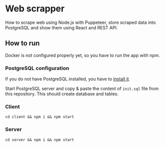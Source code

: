 # Web scrapper

How to scrape web using Node.js with Puppeteer, store scraped data into PostgreSQL and show them using React and REST API.

## How to run

Docker is not configured properly yet, so you have to run the app with npm.

### PostgreSQL configuration

If you do not have PostgreSQL installed, you have to [install it](https://www.postgresql.org/download/).

Start PostgreSQL server and copy & paste the content of `init.sql` file from this repository. This should create database and tables.

### Client

```
cd client && npm i && npm start
```

### Server

```
cd server && npm i && npm start
```
